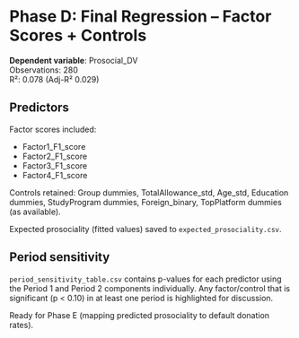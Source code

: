# Phase D: Final Regression – Factor Scores + Controls

**Dependent variable**: Prosocial_DV  
Observations: 280  
R²: 0.078 (Adj-R² 0.029)

## Predictors
Factor scores included:
- Factor1_F1_score
- Factor2_F1_score
- Factor3_F1_score
- Factor4_F1_score

Controls retained: Group dummies, TotalAllowance_std, Age_std, Education dummies, StudyProgram dummies, Foreign_binary, TopPlatform dummies (as available).

Expected prosociality (fitted values) saved to `expected_prosociality.csv`.

## Period sensitivity
``period_sensitivity_table.csv`` contains p-values for each predictor using the Period 1 and Period 2 components individually.  Any factor/control that is significant (p < 0.10) in at least one period is highlighted for discussion.

Ready for Phase E (mapping predicted prosociality to default donation rates).
